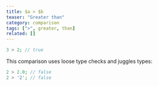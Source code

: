 ```yaml
---
title: $a > $b
teaser: "Greater than"
category: comparison
tags: [">", greater, than]
related: []
---
```


```php
3 > 2; // true
```

This comparison uses loose type checks and juggles types:

```php
2 > 2.0; // false
2 > '2'; // false
```
